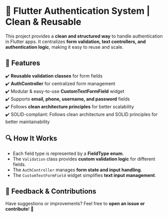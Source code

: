 # 🚀 Flutter Authentication System | Clean & Reusable

This project provides a **clean and structured way** to handle authentication in Flutter apps. It centralizes **form validation, text controllers, and authentication logic**, making it easy to reuse and scale.  

## 🌟 Features  
✔️ **Reusable validation classes** for form fields  
✔️ **AuthController** for centralized form management  
✔️ Modular & easy-to-use **CustomTextFormField** widget  
✔️ Supports **email, phone, username, and password** fields  
✔️ Follows **clean architecture principles** for better scalability  
✔️ SOLID-compliant: Follows clean architecture and SOLID principles for better maintainability  

## 🔍 How It Works  
- Each field type is represented by a **FieldType enum**.  
- The `Validation` class provides **custom validation logic** for different fields.  
- The `AuthController` manages **form state and input handling**.  
- The `CustomTextFormField` widget simplifies **text input management**.

## 💬 Feedback & Contributions  
Have suggestions or improvements? Feel free to **open an issue or contribute**! 🚀  
